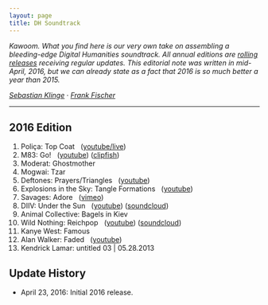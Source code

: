 ```yaml
---
layout: page
title: DH Soundtrack
---
```


*Kawoom. What you find here is our very own take on assembling a bleeding-edge Digital Humanities soundtrack. All annual editions are [rolling releases](https://en.wikipedia.org/wiki/Rolling_release) receiving regular updates. This editorial note was written in mid-April, 2016, but we can already state as a fact that 2016 is so much better a year than 2015.*

*[Sebastian Klinge](https://twitter.com/DasAnsagenfeuil)* · *[Frank Fischer](https://twitter.com/umblaetterer)*

* * *

## 2016 Edition

  1. Poliça: Top Coat   ([youtube/live](https://www.youtube.com/watch?v=EIoAs9wpaco))
  2. M83: Go!   ([youtube](https://www.youtube.com/watch?v=U3YZTYXftzg)) ([clipfish](http://www.clipfish.de/musikvideos/video/4306367/m83-go/))
  3. Moderat: Ghostmother
  4. Mogwai: Tzar
  5. Deftones: Prayers/Triangles   ([youtube](https://www.youtube.com/watch?v=D5BG_B8FWhI))
  6. Explosions in the Sky: Tangle Formations   ([youtube](https://www.youtube.com/watch?v=h2PagQXYQIE))
  7. Savages: Adore   ([vimeo](https://vimeo.com/150766416))
  8. DIIV: Under the Sun   ([youtube](https://www.youtube.com/watch?v=zKbqyuaXolg)) ([soundcloud](https://soundcloud.com/capturedtracks/diiv-under-the-sun-official-single))
  9. Animal Collective: Bagels in Kiev
  10. Wild Nothing: Reichpop   ([youtube](https://www.youtube.com/watch?v=2R8xrvVRztQ)) ([soundcloud](https://soundcloud.com/bella-union/wild-nothing-reichpop))
  11. Kanye West: Famous
  12. Alan Walker: Faded   ([youtube](https://www.youtube.com/watch?v=60ItHLz5WEA))
  13. Kendrick Lamar: untitled 03 &#x7c; 05.28.2013

## Update History

  - April 23, 2016: Initial 2016 release.
